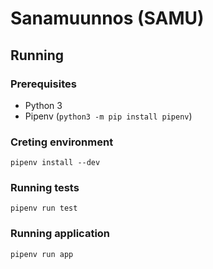# Sanamuunnos (SAMU)

## Running

### Prerequisites

- Python 3
- Pipenv (`python3 -m pip install pipenv`)

### Creting environment

`pipenv install --dev`

### Running tests

`pipenv run test`

### Running application

`pipenv run app`
